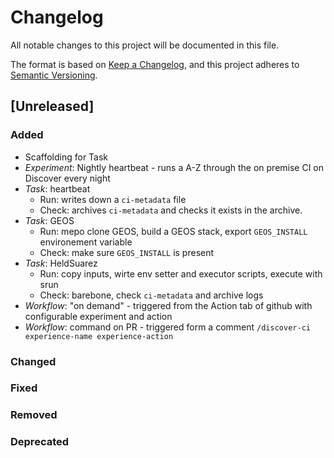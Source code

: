 # Changelog

All notable changes to this project will be documented in this file.

The format is based on [Keep a Changelog](https://keepachangelog.com/en/1.0.0/),
and this project adheres to [Semantic Versioning](https://semver.org/spec/v2.0.0.html).

## [Unreleased]

### Added

* Scaffolding for Task
* _Experiment_: Nightly heartbeat - runs a A-Z through the on premise CI on Discover every night
* _Task_: heartbeat
  * Run: writes down a `ci-metadata` file
  * Check: archives `ci-metadata` and checks it exists in the archive.
* _Task_: GEOS
  * Run: mepo clone GEOS, build a GEOS stack, export `GEOS_INSTALL` environement variable
  * Check: make sure `GEOS_INSTALL` is present
* _Task_: HeldSuarez
  * Run: copy inputs, wirte env setter and executor scripts, execute with srun
  * Check: barebone, check `ci-metadata` and archive logs
* _Workflow_: "on demand" - triggered from the Action tab of github with configurable experiment and action
* _Workflow_: command on PR - triggered form a comment `/discover-ci experience-name experience-action`

### Changed

### Fixed

### Removed

### Deprecated
